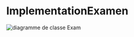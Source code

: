 # ImplementationExamen
![diagramme de classe Exam](https://user-images.githubusercontent.com/116175244/204354231-70138551-acf8-45c5-8b04-5bdd5ffb416e.png)

